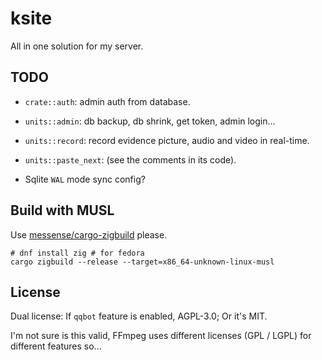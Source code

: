 # ksite

All in one solution for my server.

## TODO

- `crate::auth`: admin auth from database.

- `units::admin`: db backup, db shrink, get token, admin login...

- `units::record`: record evidence picture, audio and video in real-time.

- `units::paste_next`: (see the comments in its code).

- Sqlite `WAL` mode sync config?

## Build with MUSL

Use [messense/cargo-zigbuild](https://github.com/messense/cargo-zigbuild) please.

```
# dnf install zig # for fedora
cargo zigbuild --release --target=x86_64-unknown-linux-musl
```

## License

Dual license: If `qqbot` feature is enabled, AGPL-3.0; Or it's MIT.

I'm not sure is this valid, FFmpeg uses different licenses (GPL / LGPL) for different features so...
